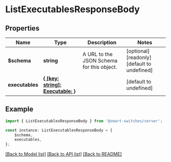 # ListExecutablesResponseBody


## Properties

Name | Type | Description | Notes
------------ | ------------- | ------------- | -------------
**$schema** | **string** | A URL to the JSON Schema for this object. | [optional] [readonly] [default to undefined]
**executables** | [**{ [key: string]: Executable; }**](Executable.md) |  | [default to undefined]

## Example

```typescript
import { ListExecutablesResponseBody } from '@smart-switches/server';

const instance: ListExecutablesResponseBody = {
    $schema,
    executables,
};
```

[[Back to Model list]](../README.md#documentation-for-models) [[Back to API list]](../README.md#documentation-for-api-endpoints) [[Back to README]](../README.md)
